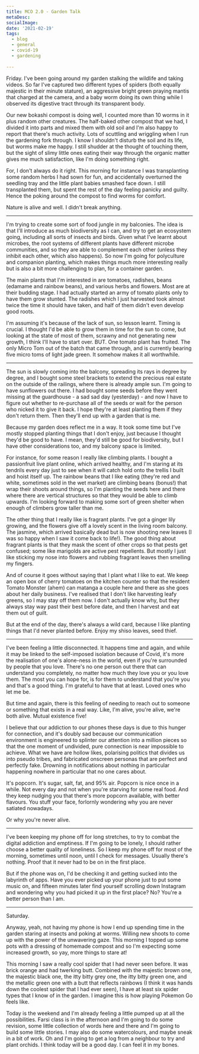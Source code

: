 ```yaml
---
title: MCO 2.0 - Garden Talk
metaDesc: 
socialImage:  
date: '2021-02-19'
tags:
  - blog
  - general
  - covid-19
  - gardening
  
--- 
```


Friday. I've been going around my garden stalking the wildlife and taking videos. So far I've captured two different types of spiders (both equally majestic in their minute stature), an aggressive bright green praying mantis that charged at the camera, and a baby worm doing its own thing while I observed its digestive tract through its transparent body. 

Our new bokashi compost is doing well, I counted more than 10 worms in it plus random other creatures. The half-baked other compost that we had, I divided it into parts and mixed them with old soil and I'm also happy to report that there's much activity. Lots of scuttling and wriggling when I run the gardening fork through. I know I shouldn't disturb the soil and its life, but worms make me happy. I still shudder at the thought of touching them, but the sight of slimy little ones eating their way through the organic matter gives me much satisfaction, like I'm doing something right. 

For, I don't always do it right. This morning for instance I was transplanting some random herbs I had sown for fun, and accidentally overturned the seedling tray and the little plant babies smashed face down. I still transplanted them, but spent the rest of the day feeling panicky and guilty. Hence the poking around the compost to find worms for comfort. 

Nature is alive and well. I didn't break anything. 

--- 

I'm trying to create some sort of food jungle in my balconies. The idea is that I'll introduce as much biodiversity as I can, and try to get an ecosystem going, including all sorts of insects and birds. Given what I've learnt about microbes, the root systems of different plants have different microbe communities, and so they are able to complement each other (unless they inhibit each other, which also happens). So now I'm going for polyculture and companion planting, which makes things much more interesting really but is also a bit more challenging to plan, for a container garden. 

The main plants that I'm interested in are tomatoes, radishes, beans (edamame and rainbow beans), and various herbs and flowers. Most are at their budding stage. I had actually started an army of tomato plants only to have them grow stunted. The radishes which I just harvested took almost twice the time it should have taken, and half of them didn't even develop good roots.  

I'm assuming it's because of the lack of sun, so lesson learnt. Timing is crucial. I thought I'd be able to grow them in time for the sun to come, but looking at the state of most of them, scrawny and not generating new growth, I think I'll have to start over. BUT. One tomato plant has fruited. The only Micro Tom out of the batch that came through, and is currently bearing five micro toms of light jade green. It somehow makes it all worthwhile. 

---

The sun is slowly coming into the balcony, spreading its rays in degree by degree, and I bought some steel brackets to extend the precious real estate on the outside of the railings, where there is already ample sun. I'm going to have sunflowers out there. I had bought some seeds before they went missing at the guardhouse - a sad sad day (yesterday) - and now I have to figure out whether to re-purchase all of the seeds or wait for the person who nicked it to give it back. I hope they're at least planting them if they don't return them. Then they'll end up with a garden that is me.   

Because my garden does reflect me in a way. It took some time but I've mostly stopped planting things that I don't enjoy, just because I thought they'd be good to have. I mean, they'd still be good for biodiversity, but I have other considerations too, and my balcony space is limited.  

For instance, for some reason I really like climbing plants. I bought a passionfruit live plant online, which arrived healthy, and I'm staring at its tendrils every day just to see when it will catch hold onto the trellis I built and hoist itself up. The rainbow beans that I like eating (they're red and white, sometimes sold in the wet market) are climbing beans (bonus!) that wrap their shoots around things, so I'm planting the seeds here and there where there are vertical structures so that they would be able to climb upwards. I'm looking forward to making some sort of green shelter when enough of climbers grow taller than me. 

The other thing that I really like is fragrant plants. I've got a ginger lily growing, and the flowers give off a lovely scent in the living room balcony. The jasmine, which arrived basically dead but is now shooting new leaves (I was so happy when I saw it come back to life!). The good thing about fragrant plants is that they mask the scent of other crops so that pests get confused; some like marigolds are active pest repellents. But mostly I just like sticking my nose into flowers and rubbing fragrant leaves then smelling my fingers.  

And of course it goes without saying that I plant what I like to eat. We keep an open box of cherry tomatoes on the kitchen counter so that the resident Tomato Monster (ahem) can matanga a couple here and there as she goes about her daily business. I've realised that I don't like harvesting leafy greens, so I may stay off them now. I don't actually know why, but they always stay way past their best before date, and then I harvest and eat them out of guilt. 

But at the end of the day, there's always a wild card, because I like planting things that I'd never planted before. Enjoy my shiso leaves, seed thief.

---

I've been feeling a little disconnected. It happens time and again, and while it may be linked to the self-imposed isolation because of Covid, it's more the realisation of one's alone-ness in the world, even if you're surrounded by people that you love. There's no one person out there that can understand you completely, no matter how much they love you or you love them. The most you can hope for, is for them to understand that you're you and that's a good thing. I'm grateful to have that at least. Loved ones who let me be. 

But time and again, there is this feeling of needing to reach out to someone or something that exists in a real way. Like, I'm alive, you're alive, we're both alive. Mutual existence five!  

I believe that our addiction to our phones these days is due to this hunger for connection, and it's doubly sad because our communication environment is engineered to splinter our attention into a million pieces so that the one moment of undivided, pure connection is near impossible to achieve. What we have are hollow likes, polarising politics that divides us into pseudo tribes, and fabricated onscreen personas that are perfect and perfectly fake. Drowning in notifications about nothing in particular happening nowhere in particular that no one cares about. 

It's popcorn. It's sugar, salt, fat, and 95% air. Popcorn is nice once in a while. Not every day and not when you're starving for some real food. And they keep nudging you that there's more popcorn available, with better flavours. You stuff your face, forlornly wondering why you are never satiated nowadays.

Or why you're never alive.  

---

I've been keeping my phone off for long stretches, to try to combat the digital addiction and emptiness. If I'm going to be lonely, I should rather choose a better quality of loneliness. So I keep my phone off for most of the morning, sometimes until noon, until I check for messages. Usually there's nothing. Proof that it never had to be on in the first place. 

But if the phone was on, I'd be checking it and getting sucked into the labyrinth of apps. Have you ever picked up your phone just to put some music on, and fifteen minutes later find yourself scrolling down Instagram and wondering why you had picked it up in the first place? No? You're a better person than I am.

---

Saturday. 

Anyway, yeah, not having my phone is how I end up spending time in the garden staring at insects and poking at worms. Willing new shoots to come up with the power of the unwavering gaze. This morning I topped up some pots with a dressing of homemade compost and so I'm expecting some increased growth, so yay, more things to stare at! 

This morning I saw a really cool spider that I had never seen before. It was brick orange and had twerking butt. Combined with the majestic brown one, the majestic black one, the itty bitty grey one, the itty bitty green one, and the metallic green one with a butt that reflects rainbows (I think it was hands down the coolest spider that I had ever seen), I have at least six spider types that I know of in the garden. I imagine this is how playing Pokemon Go feels like. 

Today is the weekend and I'm already feeling a little pumped up at all the possibilities. Farsi class is in the afternoon and I'm going to do some revision, some little collection of words here and there and I'm going to build some little stories. I may also do some watercolours, and maybe sneak in a bit of work. Oh and I'm going to get a log from a neighbour to try and plant orchids. I think today will be a good day. I can feel it in my bones.